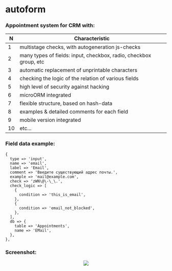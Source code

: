 # autoform

### Appointment system for CRM with:

| N | Сharacteristic |
| ------------- | ------------- |
| 1 | multistage checks, with autogeneration js-checks |
| 2 | many types of fields: input, checkbox, radio, checkbox group, etc |
| 3 | automatic replacement of unprintable characters |
| 4 | checking the logic of the relation of various fields |
| 5 | high level of security against hacking |
| 6 | microORM integrated |
| 7 | flexible structure, based on hash-data |
| 8 | examples & detailed comments for each field |
| 9 | mobile version integrated |
| 10 | etc... |


### Field data example:
```
{
  type => 'input',
  name => 'email',
  label => 'Email',
  comment => 'Введите существующий адрес почты.',
  example => 'mail@example.com',
  check => 'zWN\@\-\_\.',
  check_logic => [
    {
      condition => 'this_is_email',
    },
    {
      condition => 'email_not_blocked',
    },
  ],
  db => {
    table => 'Appointments',
    name => 'EMail',
  },
},
```
### Screenshot:
<p align="center">
<img src="https://s8.hostingkartinok.com/uploads/images/2017/11/caeae3bc4e1937ca4c7596107eef5725.png">
</p>
